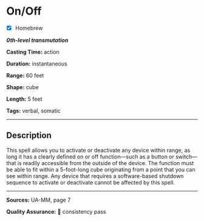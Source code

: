 # On/Off

- [x] Homebrew

***0th-level transmutation***

**Casting Time:** action

**Duration:** instantaneous

**Range:** 60 feet

**Shape:** cube

**Length:** 5 feet

**Tags:** verbal, somatic

---

## Description
This spell allows you to activate or deactivate any device within range, as long it has a clearly defined on or off function—such as a button or switch—that is readily accessible from the outside of the device.
The function must be able to fit within a 5-foot-long cube originating from a point that you can see within range.
Any device that requires a software-based shutdown sequence to activate or deactivate cannot be affected by this spell.

---

**Sources:** UA-MM, page 7

**Quality Assurance:** :star2: consistency pass
